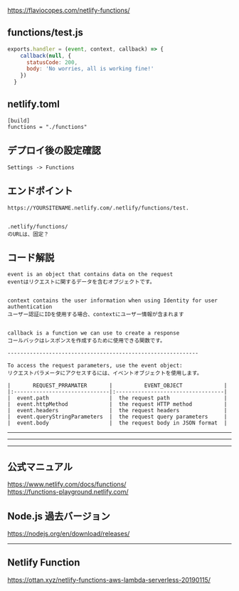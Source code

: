 https://flaviocopes.com/netlify-functions/



## functions/test.js
```js
exports.handler = (event, context, callback) => {
    callback(null, {
      statusCode: 200,
      body: 'No worries, all is working fine!'
    })
  }
```

## netlify.toml
```
[build]
functions = "./functions"
```

## デプロイ後の設定確認
```
Settings -> Functions
```

## エンドポイント
```
https://YOURSITENAME.netlify.com/.netlify/functions/test.


.netlify/functions/
のURLは、固定？
```


## コード解説
```
event is an object that contains data on the request
eventはリクエストに関するデータを含むオブジェクトです。


context contains the user information when using Identity for user authentication
ユーザー認証にIDを使用する場合、contextにユーザー情報が含まれます


callback is a function we can use to create a response
コールバックはレスポンスを作成するために使用できる関数です。

------------------------------------------------------------

To access the request parameters, use the event object:
リクエストパラメータにアクセスするには、イベントオブジェクトを使用します。

|       REQUEST_PRRAMATER       |          EVENT_OBJECT             |
|:------------------------------|:----------------------------------|
|  event.path                   |  the request path                 |
|  event.httpMethod             |  the request HTTP method          |
|  event.headers                |  the request headers              |
|  event.queryStringParameters  |  the request query parameters     |
|  event.body                   |  the request body in JSON format  |
```
__________________________________________________________________
__________________________________________________________________
__________________________________________________________________
## 公式マニュアル
<https://www.netlify.com/docs/functions/>  
<https://functions-playground.netlify.com/>

## Node.js 過去バージョン
<https://nodejs.org/en/download/releases/>




_______________________________________________________________________
## Netlify Function
<https://ottan.xyz/netlify-functions-aws-lambda-serverless-20190115/>


